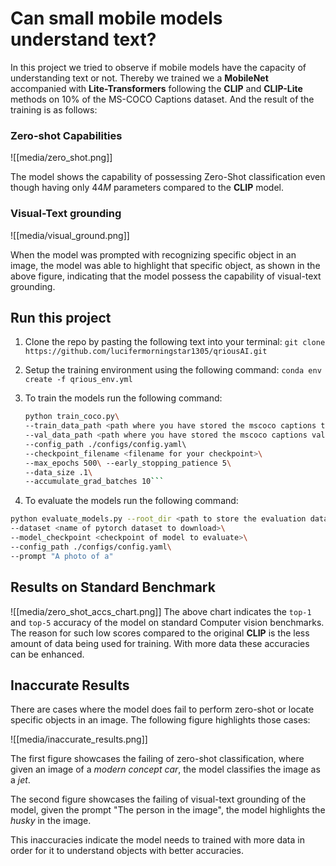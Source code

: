 # Can small mobile models understand text?

In this project we tried to observe if mobile models have the capacity of understanding text or not. Thereby we trained we a **MobileNet** accompanied with **Lite-Transformers** following the **CLIP** and **CLIP-Lite** methods on $10\%$ of the MS-COCO Captions dataset. And the result of the training is as follows:

### Zero-shot Capabilities

![[media/zero_shot.png]]

The model shows the capability of possessing Zero-Shot classification even though having only $44M$ parameters compared to the **CLIP** model.

### Visual-Text grounding
![[media/visual_ground.png]]

When the model was prompted with recognizing specific object in an image, the model was able to highlight that specific object, as shown in the above figure, indicating that the model possess the capability of visual-text grounding. 

## Run this project

1. Clone the repo by pasting the following text into your terminal:
	`git clone https://github.com/lucifermorningstar1305/qriousAI.git`

2. Setup the training environment using the following command:
	`conda env create -f qrious_env.yml`

3. To train the models run the following command:

	```bash
	python train_coco.py\ 
	--train_data_path <path where you have stored the mscoco captions training dataset as a csv>\ 
	--val_data_path <path where you have stored the mscoco captions validation dataset as a csv>\ 
	--config_path ./configs/config.yaml\ 
	--checkpoint_filename <filename for your checkpoint>\ 
	--max_epochs 500\ --early_stopping_patience 5\ 
	--data_size .1\ 
	--accumulate_grad_batches 10```

4. To evaluate the models run the following command:
```bash
python evaluate_models.py --root_dir <path to store the evaluation dataset>\ 
--dataset <name of pytorch dataset to download>\ 
--model_checkpoint <checkpoint of model to evaluate>\
--config_path ./configs/config.yaml\
--prompt "A photo of a"
```

## Results on Standard Benchmark
![[media/zero_shot_accs_chart.png]]
The above chart indicates the `top-1` and `top-5` accuracy of the model on standard Computer vision benchmarks. The reason for such low scores compared to the original **CLIP** is the less amount of data being used for training. With more data these accuracies can be enhanced.

## Inaccurate Results

There are cases where the model does fail to perform zero-shot or locate specific objects in an image. The following figure highlights those cases:

![[media/inaccurate_results.png]]

The first figure showcases the failing of zero-shot classification, where given an image of a *modern concept car*, the model classifies the image as a *jet*. 

The second figure showcases the failing of visual-text grounding of the model, given the prompt "The person in the image", the model highlights the *husky* in the image.

This inaccuracies indicate the model needs to trained with more data in order for it to understand objects with better accuracies.


